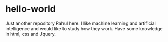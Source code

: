 # hello-world
Just another repository
Rahul here. I like machine learning and artificial intelligence and would like to study how they work.
Have some knowledge in html, css and Jquery.
